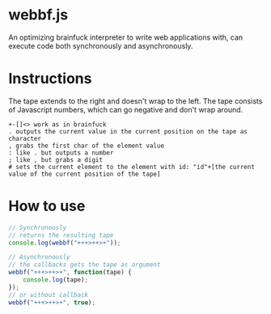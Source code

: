 webbf.js
========

An optimizing brainfuck interpreter to write web applications with, can execute code both synchronously and asynchronously.

# Instructions
The tape extends to the right and doesn't wrap to the left.
The tape consists of Javascript numbers, which can go negative and don't wrap around.
```
+-[]<> work as in brainfuck
. outputs the current value in the current position on the tape as character
, grabs the first char of the element value
: like . but outputs a number
; like , but grabs a digit
# sets the current element to the element with id: "id"+[the current value of the current position of the tape]
```

# How to use
```javascript
// Synchronously 
// returns the resulting tape
console.log(webbf("+++>++>+"));

// Asynchronously 
// the callbacks gets the tape as argument
webbf("+++>++>+", function(tape) {
	console.log(tape);
});
// or without callback
webbf("+++>++>+", true);
```
